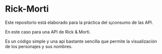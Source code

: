 # Rick-Morti

Este repositorio está elaborado para la práctica del s¡consumo de las API.

En este caso para una API de Rick & Morti.

Es un código simple y una api bastante sencilla que permite la visualización de los personajes y sus nombres.
